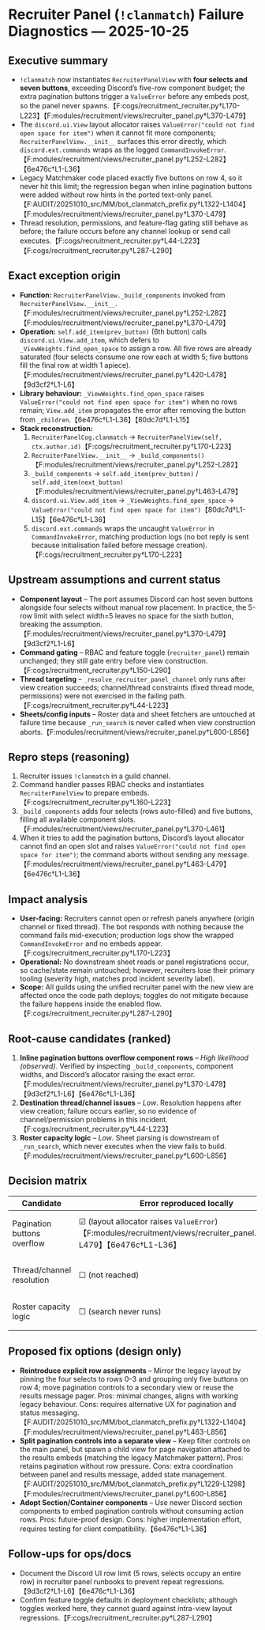 # Recruiter Panel (`!clanmatch`) Failure Diagnostics — 2025-10-25

## Executive summary
- `!clanmatch` now instantiates `RecruiterPanelView` with **four selects and seven buttons**, exceeding Discord’s five-row component budget; the extra pagination buttons trigger a `ValueError` before any embeds post, so the panel never spawns.【F:cogs/recruitment_recruiter.py†L170-L223】【F:modules/recruitment/views/recruiter_panel.py†L370-L479】
- The `discord.ui.View` layout allocator raises `ValueError("could not find open space for item")` when it cannot fit more components; `RecruiterPanelView.__init__` surfaces this error directly, which `discord.ext.commands` wraps as the logged `CommandInvokeError`.【F:modules/recruitment/views/recruiter_panel.py†L252-L282】【6e476c†L1-L36】
- Legacy Matchmaker code placed exactly five buttons on row 4, so it never hit this limit; the regression began when inline pagination buttons were added without row hints in the ported text-only panel.【F:AUDIT/20251010_src/MM/bot_clanmatch_prefix.py†L1322-L1404】【F:modules/recruitment/views/recruiter_panel.py†L370-L479】
- Thread resolution, permissions, and feature-flag gating still behave as before; the failure occurs before any channel lookup or send call executes.【F:cogs/recruitment_recruiter.py†L44-L223】【F:cogs/recruitment_recruiter.py†L287-L290】

## Exact exception origin
- **Function:** `RecruiterPanelView._build_components` invoked from `RecruiterPanelView.__init__`.【F:modules/recruitment/views/recruiter_panel.py†L252-L282】【F:modules/recruitment/views/recruiter_panel.py†L370-L479】
- **Operation:** `self.add_item(prev_button)` (6th button) calls `discord.ui.View.add_item`, which defers to `_ViewWeights.find_open_space` to assign a row. All five rows are already saturated (four selects consume one row each at width 5; five buttons fill the final row at width 1 apiece).【F:modules/recruitment/views/recruiter_panel.py†L420-L478】【9d3cf2†L1-L6】
- **Library behaviour:** `_ViewWeights.find_open_space` raises `ValueError("could not find open space for item")` when no rows remain; `View.add_item` propagates the error after removing the button from `_children`.【6e476c†L1-L36】【80dc7d†L1-L15】
- **Stack reconstruction:**
  1. `RecruiterPanelCog.clanmatch` → `RecruiterPanelView(self, ctx.author.id)`【F:cogs/recruitment_recruiter.py†L170-L223】
  2. `RecruiterPanelView.__init__` → `_build_components()`【F:modules/recruitment/views/recruiter_panel.py†L252-L282】
  3. `_build_components` → `self.add_item(prev_button)` / `self.add_item(next_button)`【F:modules/recruitment/views/recruiter_panel.py†L463-L479】
  4. `discord.ui.View.add_item` → `_ViewWeights.find_open_space` → `ValueError("could not find open space for item")`【80dc7d†L1-L15】【6e476c†L1-L36】
  5. `discord.ext.commands` wraps the uncaught `ValueError` in `CommandInvokeError`, matching production logs (no bot reply is sent because initialisation failed before message creation).【F:cogs/recruitment_recruiter.py†L170-L223】

## Upstream assumptions and current status
- **Component layout** – The port assumes Discord can host seven buttons alongside four selects without manual row placement. In practice, the 5-row limit with select width=5 leaves no space for the sixth button, breaking the assumption.【F:modules/recruitment/views/recruiter_panel.py†L370-L479】【9d3cf2†L1-L6】
- **Command gating** – RBAC and feature toggle (`recruiter_panel`) remain unchanged; they still gate entry before view construction.【F:cogs/recruitment_recruiter.py†L150-L290】
- **Thread targeting** – `_resolve_recruiter_panel_channel` only runs after view creation succeeds; channel/thread constraints (fixed thread mode, permissions) were not exercised in the failing path.【F:cogs/recruitment_recruiter.py†L44-L223】
- **Sheets/config inputs** – Roster data and sheet fetchers are untouched at failure time because `_run_search` is never called when view construction aborts.【F:modules/recruitment/views/recruiter_panel.py†L600-L856】

## Repro steps (reasoning)
1. Recruiter issues `!clanmatch` in a guild channel.
2. Command handler passes RBAC checks and instantiates `RecruiterPanelView` to prepare embeds.【F:cogs/recruitment_recruiter.py†L160-L223】
3. `_build_components` adds four selects (rows auto-filled) and five buttons, filling all available component slots.【F:modules/recruitment/views/recruiter_panel.py†L370-L461】
4. When it tries to add the pagination buttons, Discord’s layout allocator cannot find an open slot and raises `ValueError("could not find open space for item")`; the command aborts without sending any message.【F:modules/recruitment/views/recruiter_panel.py†L463-L479】【6e476c†L1-L36】

## Impact analysis
- **User-facing:** Recruiters cannot open or refresh panels anywhere (origin channel or fixed thread). The bot responds with nothing because the command fails mid-execution; production logs show the wrapped `CommandInvokeError` and no embeds appear.【F:cogs/recruitment_recruiter.py†L170-L223】
- **Operational:** No downstream sheet reads or panel registrations occur, so cache/state remain untouched; however, recruiters lose their primary tooling (severity high, matches prod incident severity label).
- **Scope:** All guilds using the unified recruiter panel with the new view are affected once the code path deploys; toggles do not mitigate because the failure happens inside the enabled flow.【F:cogs/recruitment_recruiter.py†L287-L290】

## Root-cause candidates (ranked)
1. **Inline pagination buttons overflow component rows** – *High likelihood (observed)*. Verified by inspecting `_build_components`, component widths, and Discord’s allocator raising the exact error.【F:modules/recruitment/views/recruiter_panel.py†L370-L479】【9d3cf2†L1-L6】【6e476c†L1-L36】
2. **Destination thread/channel issues** – *Low*. Resolution happens after view creation; failure occurs earlier, so no evidence of channel/permission problems in this incident.【F:cogs/recruitment_recruiter.py†L44-L223】
3. **Roster capacity logic** – *Low*. Sheet parsing is downstream of `_run_search`, which never executes when the view fails to build.【F:modules/recruitment/views/recruiter_panel.py†L600-L856】

## Decision matrix
| Candidate | Error reproduced locally | Matches production stack | Requires independent trigger |
|-----------|-------------------------|---------------------------|-------------------------------|
| Pagination buttons overflow | ☑︎ (layout allocator raises `ValueError`)【F:modules/recruitment/views/recruiter_panel.py†L463-L479】【6e476c†L1-L36】 | ☑︎ (`ValueError` bubbled into `CommandInvokeError`)【F:cogs/recruitment_recruiter.py†L170-L223】 | — |
| Thread/channel resolution | ☐ (not reached) | ☐ (no send attempted) | Requires misconfigured thread permissions beyond current failure【F:cogs/recruitment_recruiter.py†L208-L244】 |
| Roster capacity logic | ☐ (search never runs) | ☐ (no roster reads before crash) | Would need sheet state changes to trigger, absent here【F:modules/recruitment/views/recruiter_panel.py†L600-L856】 |

## Proposed fix options (design only)
- **Reintroduce explicit row assignments** – Mirror the legacy layout by pinning the four selects to rows 0–3 and grouping only five buttons on row 4; move pagination controls to a secondary view or reuse the results message pager. Pros: minimal changes, aligns with working legacy behaviour. Cons: requires alternative UX for pagination and status messaging.【F:AUDIT/20251010_src/MM/bot_clanmatch_prefix.py†L1322-L1404】【F:modules/recruitment/views/recruiter_panel.py†L463-L856】
- **Split pagination controls into a separate view** – Keep filter controls on the main panel, but spawn a child view for page navigation attached to the results embeds (matching the legacy Matchmaker pattern). Pros: retains pagination without row pressure. Cons: extra coordination between panel and results message, added state management.【F:AUDIT/20251010_src/MM/bot_clanmatch_prefix.py†L1229-L1298】【F:modules/recruitment/views/recruiter_panel.py†L600-L856】
- **Adopt Section/Container components** – Use newer Discord section components to embed pagination controls without consuming action rows. Pros: future-proof design. Cons: higher implementation effort, requires testing for client compatibility.【6e476c†L1-L36】

## Follow-ups for ops/docs
- Document the Discord UI row limit (5 rows, selects occupy an entire row) in recruiter panel runbooks to prevent repeat regressions.【9d3cf2†L1-L6】【6e476c†L1-L36】
- Confirm feature toggle defaults in deployment checklists; although toggles worked here, they cannot guard against intra-view layout regressions.【F:cogs/recruitment_recruiter.py†L287-L290】
